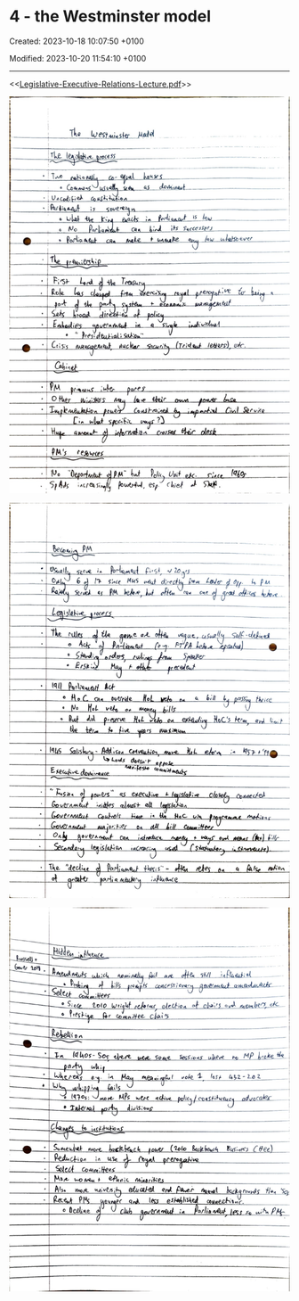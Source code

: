 # 4 - the Westminster model

Created: 2023-10-18 10:07:50 +0100

Modified: 2023-10-20 11:54:10 +0100

---

<<[Legislative-Executive-Relations-Lecture.pdf](../../media/Legislative-Executive-Relations-Lecture.pdf)>>



![](../../media/Year-1-Practice-4---the-Westminster-model-image1.jpeg)



![](../../media/Year-1-Practice-4---the-Westminster-model-image2.jpeg)



![](../../media/Year-1-Practice-4---the-Westminster-model-image3.jpeg)





